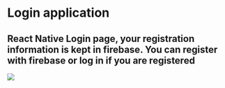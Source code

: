 # Login application

## React Native Login page, your registration information is kept in firebase. You can register with firebase or log in if you are registered

![](loin.gif)
